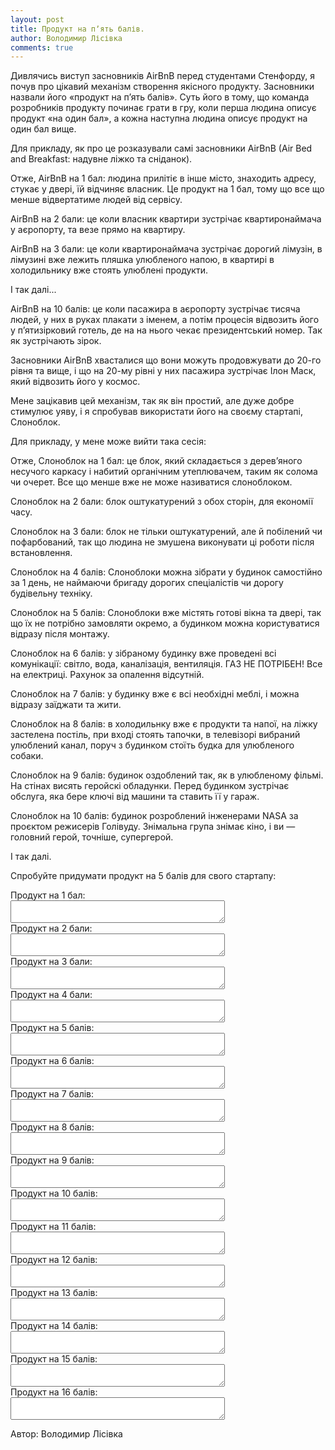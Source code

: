 ```yaml
---
layout: post
title: Продукт на пʼять балів.
author: Володимир Лісівка
comments: true
---
```


Дивлячись виступ засновників AirBnB перед студентами Стенфорду, я почув
про цікавий механізм створення якісного продукту. Засновники назвали його
«продукт на пʼять балів». Суть його в тому, що команда розробників
продукту починає грати в гру, коли перша людина описує продукт «на один
бал», а кожна наступна людина описує продукт на один бал вище.

Для прикладу, як про це розказували самі засновники AirBnB (Air Bed and
Breakfast: надувне ліжко та сніданок).

Отже, AirBnB на 1 бал: людина прилітіє в інше місто, знаходить адресу, стукає
у двері, їй відчиняє власник. Це продукт на 1 бал, тому що все що менше
відвертатиме людей від сервісу.

AirBnB на 2 бали: це коли власник квартири зустрічає квартиронаймача у
аєропорту, та везе прямо на квартиру.

AirBnB на 3 бали: це коли квартиронаймача зустрічає дорогий лімузін, в
лімузині вже лежить пляшка улюбленого напою, в квартирі в холодильнику
вже стоять улюблені продукти.

І так далі...

AirBnB на 10 балів: це коли пасажира в аєропорту зустрічає тисяча людей,
у них в руках плакати з іменем, а потім процесія відвозить його у
пʼятизірковий готель, де на на нього чекає президентський номер. Так як
зустрічають зірок.

Засновники AirBnB хвасталися що вони можуть продовжувати до 20-го рівня
та вище, і що на 20-му рівні у них пасажира зустрічає Ілон Маск, який
відвозить його у космос.

Мене зацікавив цей механізм, так як він простий, але дуже добре стимулює
уяву, і я спробував використати його на своєму стартапі, Слоноблок.

Для прикладу, у мене може вийти така сесія:

Отже, Слоноблок на 1 бал: це блок, який складається з деревʼяного
несучого каркасу і набитий органічним утеплювачем, таким як солома чи
очерет. Все що менше вже не може називатися слоноблоком.

Слоноблок на 2 бали: блок оштукатурений з обох сторін, для економії часу.

Слоноблок на 3 бали: блок не тільки оштукатурений, але й побілений чи
пофарбований, так що людина не змушена виконувати ці роботи після
встановлення.

Слоноблок на 4 балів: Слоноблоки можна зібрати у будинок самостійно за 1
день, не наймаючи бригаду дорогих спеціалістів чи дорогу будівельну
техніку.

Слоноблок на 5 балів: Слоноблоки вже містять готові вікна та двері, так
що їх не потрібно замовляти окремо, а будинком можна користуватися
відразу після монтажу.

Слоноблок на 6 балів: у зібраному будинку вже проведені всі комунікації:
світло, вода, каналізація, вентиляція. ГАЗ НЕ ПОТРІБЕН! Все на електриці.
Рахунок за опалення відсутній.

Слоноблок на 7 балів: у будинку вже є всі необхідні меблі, і можна
відразу заїджати та жити.

Слоноблок на 8 балів: в холодильнку вже є продукти та напої, на ліжку
застелена постіль, при вході стоять тапочки, в телевізорі вибраний
улюблений канал, поруч з будинком стоїть будка для улюбленого собаки.

Слоноблок на 9 балів: будинок оздоблений так, як в улюбленому фільмі. На
стінах висять геройскі обладунки. Перед будинком зустрічає обслуга, яка
бере ключі від машини та ставить її у гараж.

Слоноблок на 10 балів: будинок розроблений інженерами NASA за проєктом
режисерів Голівуду. Знімальна група знімає кіно, і ви — головний герой,
точніше, супергерой.

І так далі.

Спробуйте придумати продукт на 5 балів для свого стартапу:

<formgroup>
<label for="product_1_star">Продукт на 1 бал:</label><br>
<textarea id="product_1_star" rows="2" cols="40"></textarea><br>
<label for="product_2_star">Продукт на 2 бали:</label><br>
<textarea id="product_2_star" rows="2" cols="40"></textarea><br>
<label for="product_3_star">Продукт на 3 бали:</label><br>
<textarea id="product_3_star" rows="2" cols="40"></textarea><br>
<label for="product_4_star">Продукт на 4 бали:</label><br>
<textarea id="product_4_star" rows="2" cols="40"></textarea><br>
<label for="product_5_star">Продукт на 5 балів:</label><br>
<textarea id="product_5_star" rows="2" cols="40"></textarea><br>
<label for="product_6_star">Продукт на 6 балів:</label><br>
<textarea id="product_6_star" rows="2" cols="40"></textarea><br>
<label for="product_7_star">Продукт на 7 балів:</label><br>
<textarea id="product_7_star" rows="2" cols="40"></textarea><br>
<label for="product_8_star">Продукт на 8 балів:</label><br>
<textarea id="product_8_star" rows="2" cols="40"></textarea><br>
<label for="product_9_star">Продукт на 9 балів:</label><br>
<textarea id="product_9_star" rows="2" cols="40"></textarea><br>
<label for="product_10_star">Продукт на 10 балів:</label><br>
<textarea id="product_10_star" rows="2" cols="40"></textarea><br>
<label for="product_11_star">Продукт на 11 балів:</label><br>
<textarea id="product_11_star" rows="2" cols="40"></textarea><br>
<label for="product_12_star">Продукт на 12 балів:</label><br>
<textarea id="product_12_star" rows="2" cols="40"></textarea><br>
<label for="product_13_star">Продукт на 13 балів:</label><br>
<textarea id="product_13_star" rows="2" cols="40"></textarea><br>
<label for="product_14_star">Продукт на 14 балів:</label><br>
<textarea id="product_14_star" rows="2" cols="40"></textarea><br>
<label for="product_15_star">Продукт на 15 балів:</label><br>
<textarea id="product_15_star" rows="2" cols="40"></textarea><br>
<label for="product_16_star">Продукт на 16 балів:</label><br>
<textarea id="product_16_star" rows="2" cols="40"></textarea><br>
</formgroup>

Автор: Володимир Лісівка
